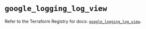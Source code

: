# `google_logging_log_view`

Refer to the Terraform Registry for docs: [`google_logging_log_view`](https://registry.terraform.io/providers/hashicorp/google-beta/6.20.0/docs/resources/google_logging_log_view).
